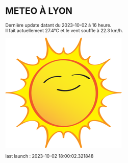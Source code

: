 # METEO À LYON

Dernière update datant du 2023-10-02 à 16 heure.  
Il fait actuellement 27.4°C et le vent souffle à 22.3 km/h.      

![](./.github/sun.png)

last launch : 2023-10-02 18:00:02.321848
